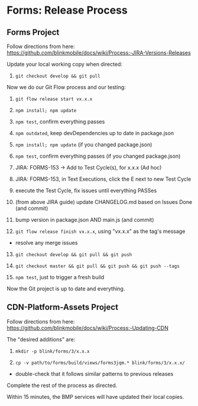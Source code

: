 # Forms: Release Process


## Forms Project

Follow directions from here:
https://github.com/blinkmobile/docs/wiki/Process:-JIRA-Versions-Releases

Update your local working copy when directed:

1. `git checkout develop && git pull`


Now we do our Git Flow process and our testing:

1. `git flow release start vx.x.x`

2. `npm install; npm update`

3. `npm test`, confirm everything passes

4. `npm outdated`, keep devDependencies up to date in package.json

5. `npm install; npm update` (if you changed package.json)

6. `npm test`, confirm everything passes (if you changed package.json)

7. JIRA: FORMS-153 -> Add to Test Cycle(s), for x.x.x (Ad hoc)

8. JIRA: FORMS-153, in Text Executions, click the E next to new Test Cycle

9. execute the Test Cycle, fix issues until everything PASSes

10. (from above JIRA guide) update CHANGELOG.md based on Issues Done (and commit)

11. bump version in package.json AND main.js (and commit)

12. `git flow release finish vx.x.x`, using "vx.x.x" as the tag's message

- resolve any merge issues

13. `git checkout develop && git pull && git push`

14. `git checkout master && git pull && git push && git push --tags`

15. `npm test`, just to trigger a fresh build

Now the Git project is up to date and everything.


## CDN-Platform-Assets Project

Follow directions from here:
https://github.com/blinkmobile/docs/wiki/Process:-Updating-CDN

The "desired additions" are:

1. `mkdir -p blink/forms/3/x.x.x`

2. `cp -v path/to/forms/build/views/forms3jqm.* blink/forms/3/x.x.x/`

- double-check that it follows similar patterns to previous releases

Complete the rest of the process as directed.

Within 15 minutes, the BMP services will have updated their local copies.
